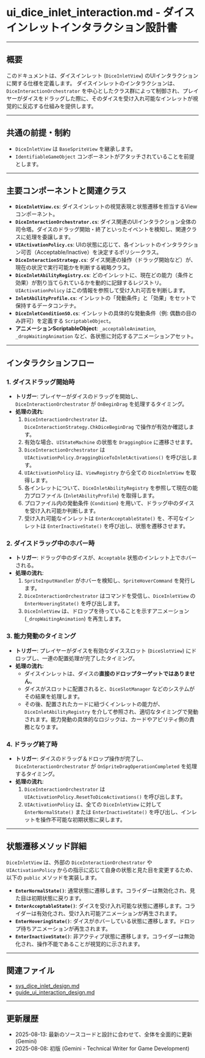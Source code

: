 # ui_dice_inlet_interaction.md - ダイスインレットインタラクション設計書

---

## 概要

このドキュメントは、ダイスインレット (`DiceInletView`) のUIインタラクションに関する仕様を定義します。
ダイスインレットのインタラクションは、`DiceInteractionOrchestrator` を中心としたクラス群によって制御され、プレイヤーがダイスをドラッグした際に、そのダイスを受け入れ可能なインレットが視覚的に反応する仕組みを提供します。

---

## 共通の前提・制約

- `DiceInletView` は `BaseSpriteView` を継承します。
- `IdentifiableGameObject` コンポーネントがアタッチされていることを前提とします。

---

## 主要コンポーネントと関連クラス

- **`DiceInletView.cs`**: ダイスインレットの視覚表現と状態遷移を担当するViewコンポーネント。
- **`DiceInteractionOrchestrator.cs`**: ダイス関連のUIインタラクション全体の司令塔。ダイスのドラッグ開始・終了といったイベントを検知し、関連クラスに処理を委譲します。
- **`UIActivationPolicy.cs`**: UIの状態に応じて、各インレットのインタラクション可否（Acceptable/Inactive）を決定するポリシークラス。
- **`DiceInteractionStrategy.cs`**: ダイス関連の操作（ドラッグ開始など）が、現在の状況で実行可能かを判断する戦略クラス。
- **`DiceInletAbilityRegistry.cs`**: どのインレットに、現在どの能力（条件と効果）が割り当てられているかを動的に記録するレジストリ。`UIActivationPolicy` はこの情報を参照して受け入れ可否を判断します。
- **`InletAbilityProfile.cs`**: インレットの「発動条件」と「効果」をセットで保持するデータコンテナ。
- **`DiceInletConditionSO.cs`**: インレットの具体的な発動条件（例: 偶数の目のみ許可）を定義する `ScriptableObject`。
- **アニメーションScriptableObject**: `_acceptableAnimation`, `_dropWaitingAnimation` など、各状態に対応するアニメーションアセット。

---

## インタラクションフロー

### 1. ダイスドラッグ開始時

- **トリガー**: プレイヤーがダイスのドラッグを開始し、`DiceInteractionOrchestrator` が `OnBeginDrag` を処理するタイミング。
- **処理の流れ**:
    1. `DiceInteractionOrchestrator` は、`DiceInteractionStrategy.ChkDiceBeginDrag` で操作が有効か確認します。
    2. 有効な場合、`UIStateMachine` の状態を `DraggingDice` に遷移させます。
    3. `DiceInteractionOrchestrator` は `UIActivationPolicy.DraggingDiceToInletActivations()` を呼び出します。
    4. `UIActivationPolicy` は、`ViewRegistry` から全ての `DiceInletView` を取得します。
    5. 各インレットについて、`DiceInletAbilityRegistry` を参照して現在の能力プロファイル (`InletAbilityProfile`) を取得します。
    6. プロファイル内の発動条件 (`Condition`) を用いて、ドラッグ中のダイスを受け入れ可能か判断します。
    7. 受け入れ可能なインレットは `EnterAcceptableState()` を、不可なインレットは `EnterInactiveState()` を呼び出し、状態を遷移させます。

### 2. ダイスドラッグ中のホバー時

- **トリガー**: ドラッグ中のダイスが、`Acceptable` 状態のインレット上でホバーされる。
- **処理の流れ**:
    1. `SpriteInputHandler` がホバーを検知し、`SpriteHoverCommand` を発行します。
    2. `DiceInteractionOrchestrator` はコマンドを受信し、`DiceInletView` の `EnterHoveringState()` を呼び出します。
    3. `DiceInletView` は、ドロップを待っていることを示すアニメーション (`_dropWaitingAnimation`) を再生します。

### 3. 能力発動のタイミング

- **トリガー**: プレイヤーがダイスを有効なダイススロット (`DiceSlotView`) にドロップし、一連の配置処理が完了したタイミング。
- **処理の流れ**:
    - ダイスインレットは、ダイスの**直接のドロップターゲットではありません**。
    - ダイスがスロットに配置されると、`DiceSlotManager` などのシステムがその結果を処理します。
    - その後、配置されたカードに紐づくインレットの能力が、`DiceInletAbilityRegistry` を介して参照され、適切なタイミングで発動されます。能力発動の具体的なロジックは、カードやアビリティ側の責務となります。

### 4. ドラッグ終了時

- **トリガー**: ダイスのドラッグ＆ドロップ操作が完了し、`DiceInteractionOrchestrator` が `OnSpriteDragOperationCompleted` を処理するタイミング。
- **処理の流れ**:
    1. `DiceInteractionOrchestrator` は `UIActivationPolicy.ResetToDiceActivations()` を呼び出します。
    2. `UIActivationPolicy` は、全ての `DiceInletView` に対して `EnterNormalState()` または `EnterInactiveState()` を呼び出し、インレットを操作不可能な初期状態に戻します。

---

## 状態遷移メソッド詳細

`DiceInletView` は、外部の `DiceInteractionOrchestrator` や `UIActivationPolicy` からの指示に応じて自身の状態と見た目を変更するため、以下の `public` メソッドを実装します。

- **`EnterNormalState()`**: 通常状態に遷移します。コライダーは無効化され、見た目は初期状態に戻ります。
- **`EnterAcceptableState()`**: ダイスを受け入れ可能な状態に遷移します。コライダーは有効化され、受け入れ可能アニメーションが再生されます。
- **`EnterHoveringState()`**: ダイスがホバーしている状態に遷移します。ドロップ待ちアニメーションが再生されます。
- **`EnterInactiveState()`**: 非アクティブ状態に遷移します。コライダーは無効化され、操作不能であることが視覚的に示されます。

---

## 関連ファイル

- [sys_dice_inlet_design.md](../sys/sys_dice_inlet_design.md)
- [guide_ui_interaction_design.md](../guide/guide_ui_interaction_design.md)

---

## 更新履歴

- 2025-08-13: 最新のソースコードと設計に合わせて、全体を全面的に更新 (Gemini)
- 2025-08-08: 初版 (Gemini - Technical Writer for Game Development)
